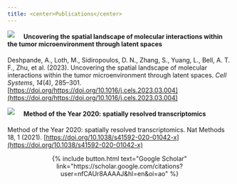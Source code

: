 ```yaml
---
title: <center>Publications</center>
---
```


<img src="/fertiglab/images/cell-systems-cover.jpg" align="left" style="margin: 0px 20px 0px 0px;"/>

#### Uncovering the spatial landscape of molecular interactions within the tumor microenvironment through latent spaces

Deshpande, A., Loth, M., Sidiropoulos, D. N., Zhang, S., Yuang, L., Bell, A. T. F., Zhu, et al. (2023). Uncovering the spatial landscape of molecular interactions within the tumor microenvironment through latent spaces. *Cell Systems*, *14*(4), 285–301. [https://doi.org/https://doi.org/10.1016/j.cels.2023.03.004](https://doi.org/https://doi.org/10.1016/j.cels.2023.03.004)

<img src="/fertiglab/images/nature-methods-cover.png" align="left" style="margin: 0px 20px 0px 0px;"/>

#### Method of the Year 2020: spatially resolved transcriptomics

Method of the Year 2020: spatially resolved transcriptomics. Nat Methods 18, 1 (2021). [https://doi.org/10.1038/s41592-020-01042-x](https://doi.org/10.1038/s41592-020-01042-x)

<p><center>{% include button.html text="Google Scholar" link="https://scholar.google.com/citations?user=nfCAUr8AAAAJ&hl=en&oi=ao" %}</center></p>
